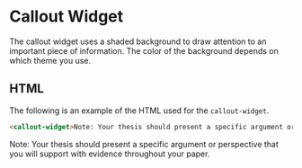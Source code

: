 # Callout Widget

The callout widget uses a shaded background to draw attention to an important piece of information. The color of the background depends on which theme you use.


## HTML

The following is an example of the HTML used for the `callout-widget`.

```html
<callout-widget>Note: Your thesis should present a specific argument or perspective that you will support with evidence throughout your paper.</callout-widget>
```

<div class="example-container">
  <callout-widget>Note: Your thesis should present a specific argument or perspective that you will support with evidence throughout your paper.</callout-widget>
</div>
